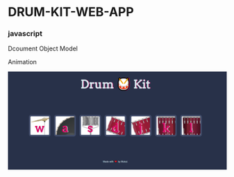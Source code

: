 # DRUM-KIT-WEB-APP


### javascript
Dcoument Object Model

Animation



![Test Image 1](https://github.com/mukul1em/DRUM-KIT-WEB-APP/blob/master/Capture.PNG)

